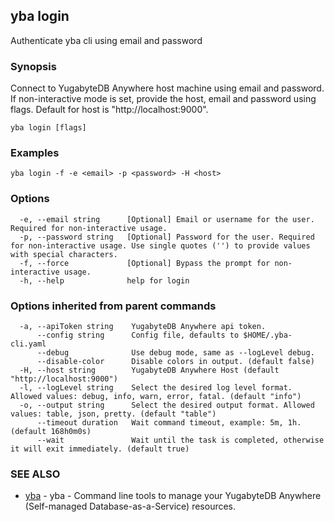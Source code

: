## yba login

Authenticate yba cli using email and password

### Synopsis

Connect to YugabyteDB Anywhere host machine using email and password. If non-interactive mode is set, provide the host, email and password using flags. Default for host is "http://localhost:9000".

```
yba login [flags]
```

### Examples

```
yba login -f -e <email> -p <password> -H <host>
```

### Options

```
  -e, --email string      [Optional] Email or username for the user. Required for non-interactive usage.
  -p, --password string   [Optional] Password for the user. Required for non-interactive usage. Use single quotes ('') to provide values with special characters.
  -f, --force             [Optional] Bypass the prompt for non-interactive usage.
  -h, --help              help for login
```

### Options inherited from parent commands

```
  -a, --apiToken string    YugabyteDB Anywhere api token.
      --config string      Config file, defaults to $HOME/.yba-cli.yaml
      --debug              Use debug mode, same as --logLevel debug.
      --disable-color      Disable colors in output. (default false)
  -H, --host string        YugabyteDB Anywhere Host (default "http://localhost:9000")
  -l, --logLevel string    Select the desired log level format. Allowed values: debug, info, warn, error, fatal. (default "info")
  -o, --output string      Select the desired output format. Allowed values: table, json, pretty. (default "table")
      --timeout duration   Wait command timeout, example: 5m, 1h. (default 168h0m0s)
      --wait               Wait until the task is completed, otherwise it will exit immediately. (default true)
```

### SEE ALSO

* [yba](yba.md)	 - yba - Command line tools to manage your YugabyteDB Anywhere (Self-managed Database-as-a-Service) resources.

